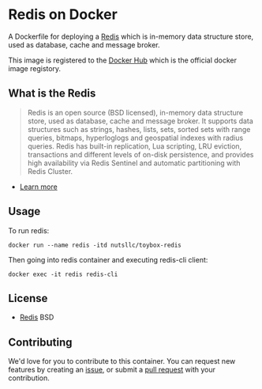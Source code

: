 # Redis on Docker

A Dockerfile for deploying a [Redis](http://redis.io/) which is in-memory data structure store, used as database, cache and message broker.

This image is registered to the [Docker Hub](https://hub.docker.com/r/nutsllc/toybox-redis/) which is the official docker image registory.

## What is the Redis

>Redis is an open source (BSD licensed), in-memory data structure store, used as database, cache and message broker. It supports data structures such as strings, hashes, lists, sets, sorted sets with range queries, bitmaps, hyperloglogs and geospatial indexes with radius queries. Redis has built-in replication, Lua scripting, LRU eviction, transactions and different levels of on-disk persistence, and provides high availability via Redis Sentinel and automatic partitioning with Redis Cluster.

* [Learn more](http://redis.io/topics/introduction)

## Usage

To run redis:

```
docker run --name redis -itd nutsllc/toybox-redis
```

Then going into redis container and executing redis-cli client:

```
docker exec -it redis redis-cli
```

## License

* [Redis](http://redis.io/) BSD

## Contributing

We'd love for you to contribute to this container. You can request new features by creating an [issue](https://github.com/nutsllc/toybox-redis/issues), or submit a [pull request](https://github.com/nutsllc/toybox-redis/pulls) with your contribution.